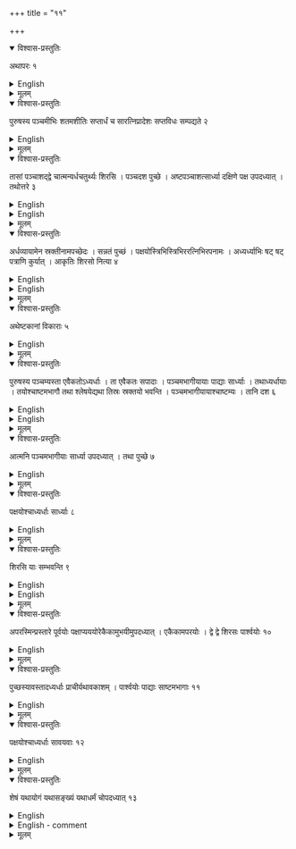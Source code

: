 +++
title = "११"

+++


<details open><summary>विश्वास-प्रस्तुतिः</summary>

अथापरः १
</details>

<details><summary>English</summary>

Now another type (of falcon-shaped fire-altar with curved wings and extended tail).
</details>

<details><summary>मूलम्</summary>

अथापरः १
</details>


<details open><summary>विश्वास-प्रस्तुतिः</summary>

पुरुषस्य पञ्चमीभिः शतमशीतिः सप्तार्धं च सारत्निप्रादेशः सप्तविधः सम्पद्यते २
</details>

<details><summary>English</summary>

(In this case) the seven-fold (fire-altar) with (two) aratnis and (one) prādeśa is accomplished with \\(187\frac{1}{2}\\) (square bricks) of side equal to one-fifth of a puruşa (pañcamī).
</details>

<details><summary>मूलम्</summary>

पुरुषस्य पञ्चमीभिः शतमशीतिः सप्तार्धं च सारत्निप्रादेशः सप्तविधः सम्पद्यते २
</details>


<details open><summary>विश्वास-प्रस्तुतिः</summary>

तासां पञ्चाशद्द्वे चात्मन्यर्धचतुर्थ्यः शिरसि । पञ्चदश पुच्छे । अष्टपञ्चाशत्सार्ध्या दक्षिणे पक्ष उपदध्यात् । तथोत्तरे ३
</details>

<details><summary>English</summary>

The body can accommodate 52 of such (pañcamī bricks), the head \\(3\frac{1}{2}\\) , the tail 15, southern wing \\(58\frac{1}{2}\\) and the northern wing the same (number of bricks as the southern).
</details>

<details><summary>English</summary>

CONSTRUCTION OF A FIRE-ALTAR IN THE FORM OF A FALCON WITH CURVED WINGS AND EXTENDED TAIL-SECOND TYPE  

11.2-11.3. Measurement of the different parts. We have noticed the use of a new unit of square measure, the caturthi, 30 × 30 sq. aṅgulas in the case of the Śyenacit of the first type. Now another unit, the pañcami, 24 × 24 sq. aṅgulas or 1 sq. aratni (a square of side one-fifth of a purusa) is introduced. Clearly, 7 sq. pu. is equivalent \\(\\frac{15\times 120\times 120}{2\times 24\times 24}\\) or \\(187\frac{1}{2}\\) pañcamis, as stated in the rule 11.2. These units are distributed in the various parts of the fire-altar as follows:  

| The Head      | \\(3\frac{1}{2}\\)   | pañcamīs or sq. |  aratni |  
| The body      | 52                   | "               | "       |  
| The two wings | 117                  | "               | "       |  
| The tail      | 15                   | "               | "       |  
|---------------|----------------------|-----------------|---------|  
| Total         | \\(187\frac{1}{2}\\) | "               | "       |  



These given areas must be satisfied in constructing the figures of the various parts as we shall see in the following sūtras.
</details>

<details><summary>मूलम्</summary>

तासां पञ्चाशद्द्वे चात्मन्यर्धचतुर्थ्यः शिरसि । पञ्चदश पुच्छे । अष्टपञ्चाशत्सार्ध्या दक्षिणे पक्ष उपदध्यात् । तथोत्तरे ३
</details>


<details open><summary>विश्वास-प्रस्तुतिः</summary>

अर्धव्यायामेन स्रक्तीनामपच्छेदः । सन्नतं पुच्छं । पक्षयोस्त्रिभिस्त्रिभिररत्निभिरपनामः । अध्यर्ध्याभिः षट् षट् पत्राणि कुर्यात् । आकृतिः शिरसो नित्या ४
</details>

<details><summary>English</summary>

The corners (of the rectangular body) are cut off with vyāyāma (48 añgulas); the tail is inclined; the bending of the two wings is done with 3 aratnis (72 aṅgulas) each; the six plumages (at each end of the wings) are to be made with the half of bricks longer on one side by half (that is, half of adhyardhā-pañcami); the form of the head remains unchanged (that is, the same as that of the falcon-shaped fire-altar described before).
</details>

<details><summary>English</summary>

11.4. Construction of different parts of the falcon. Unlike the falcon of the first type detailed measurements of the various rectangles involved have not been given. However, with the indications given in the rule and the areas in the previous rules, the various parts can be constructed without difficulty.  
The body is made out of a rectangle ABCD (Fig. 41(a) ), of which AD=144 aṅgulas or 6 aratnis, AB = 240 aṅgulas or 10 aratnis and the area 60 sq. aratnis. By the cutting of the corners at distances of 2 aratnis (48 aṅgulas), 8 sq. aratnis are removed so that EFGHIJKL measures exactly 52 sq. aratnis.  
The head is constructed out of a rectangle 48 × 54 sq. aṅg. (AE=AG=ED=Df=24 aṅgulas) such that EFCBG measures 3 sq. aratnis.  

The tail is done in the same way as before. Here AD equals 8 aratnis (192 aṅgulas), AB 3 aratnis (72 añgulas) and the area 24 sq. aratnis (Fig. 41 (c) ). AB, AE, FD, DC being equal to 3 aratnis, 9 sq. aratnis are removed, leaving the area of the tail EBCF as 15 sq. aratnis.   
For the wing, the rectangle to be taken should have its side AD as 9 aratnis 216 aṅgulas) and AB 6 aratnis (144 aṅg.); the area is 54 sq. aratnis. The bending (nirṇāma) is made as before, the distance EP being 3 aratnis (72 aṅgulas). For the plumages, 6 rectangles \\(DGK_{1}L_{1}, L{1}K{1}K_{2} L_{2}\\) etc. are fitted at the end of the tail, diagonally intersected and outer halves rejected. Now, each such rectangle is adhyardhā-pañcami, that is, 36 × 24 sq. aṅgulas or \\(1\frac{1}{2}\\) sq. aratni; the area of 6 of them is 9 sq. aratnis and that of the 6 plumages (patra) after rejection of half is \\(4\frac{1}{2}\\) sq. aratnis. The total area of each wing is, therefore, \\(58\frac{1}{2}\\) sq. aratnis and that of two wings 117 sq. aratnis.   


![](../images/fig41.png)  


Fig. 41. Different parts of the falcon with curved wings and extended tail :  
(a) body, (b) head, (c) tail, and (d) wing with plumages-second type.
</details>

<details><summary>मूलम्</summary>

अर्धव्यायामेन स्रक्तीनामपच्छेदः । सन्नतं पुच्छं । पक्षयोस्त्रिभिस्त्रिभिररत्निभिरपनामः । अध्यर्ध्याभिः षट् षट् पत्राणि कुर्यात् । आकृतिः शिरसो नित्या ४
</details>


<details open><summary>विश्वास-प्रस्तुतिः</summary>

अथेष्टकानां विकाराः ५
</details>

<details><summary>English</summary>

The different types of bricks (required for this fire-altar) are as follows.
</details>

<details><summary>मूलम्</summary>

अथेष्टकानां विकाराः ५
</details>


<details open><summary>विश्वास-प्रस्तुतिः</summary>

पुरुषस्य पञ्चम्यस्ता एवैकतोऽध्यर्धाः । ता एवैकतः सपादाः । पञ्चमभागीयायाः पाद्याः सार्ध्याः । तथाध्यर्धायाः । तयोश्चाष्टमभागौ तथा श्लेषयेद्यथा तिस्रः स्रक्तयो भवन्ति । पञ्चमभागीयायाश्चाष्टम्यः । तानि दश ६
</details>

<details><summary>English</summary>

Bricks of side equal to one-fifth of a puruşa (pañcami, 24 aṅg, × 24 aṅg.); bricks of which one side is longer by half (adhyardhā) (36 aṅg. × 24 añg.); bricks of which one side is longer by a quarter (sapādā, 30 aṅg. × 24 añg.); bricks which are quarter in size of those with side equal to one-fifth (of a purușa) (pañcami-pādyā); bricks which are half in size (of the above, e.g., pañcamî- ardhyā); likewise, of bricks with side longer by half (that is, half and two types of quarter bricks made out of adhyardhās); triangular bricks made by joining two eighth parts, one from each of them (the eighth part of a pañcami to be joined with the eighth part of an adhyardhā, called ubhayi); and bricks of which one eighth the size of those with side equal to one-fifth (of a purușa). These are the ten (different types).
</details>

<details><summary>English</summary>

11.5-11.6. Type of bricks. The following ten types of bricks have been prescribed for covering the fire-altar (Fig. 42) :—
B_{1}  -square brick of side 1/5 pu, pañcami:   24 × 24 sq. aṅg.   

B_{2} -rectangular brick longer than pañcami
by half, adhyardhā-pañcami: 24 × 36 sq. aṅg.  

B_{3} -rectangular brick longer than pañcami
by a quarter, pañcami-sapādā: 24 × 30 sq. aṅg.  
B_{4} -triangular brick, half of one-fifth,
pañcami-ardhā:  24, 24, 24 √2 aṅg.   
B_{5} -triangular brick, quarter of one-
fifth, pañcami-pādyā: 24, 12 √2, 12 √2 añg.  
B_{6} -triangular brick, half of adhyardhā,
adhyardhārdhā:  36, 24, 12 √13 aṅg.  
B_{7} -triangular brick, quarter of adhyardha, with longer base, BC = 36 aṅg., also called dirghapādyā.   

B_{8} -triangular brick, quarter of adhyardha, with a short base, BC = 24 aṅg., also called sūlapādyā (pointed like a spear).  

B_{9} -triangular brick obtained by joining one one-eighth of a pañcami brick ABD with one one-eighth of an adhyardhā brick_ADC along the common side AD (= 12 aṅg); also called ubhayi.

B_{10} -triangular brick, one-eighth of a pañcami, 12, 12, 12 √2 aṅg.  

![](../images/fig42.png)  

Fig. 42. Brick types.
</details>

<details><summary>मूलम्</summary>

पुरुषस्य पञ्चम्यस्ता एवैकतोऽध्यर्धाः । ता एवैकतः सपादाः । पञ्चमभागीयायाः पाद्याः सार्ध्याः । तथाध्यर्धायाः । तयोश्चाष्टमभागौ तथा श्लेषयेद्यथा तिस्रः स्रक्तयो भवन्ति । पञ्चमभागीयायाश्चाष्टम्यः । तानि दश ६
</details>


<details open><summary>विश्वास-प्रस्तुतिः</summary>

आत्मनि पञ्चमभागीयाः सार्ध्या उपदध्यात् । तथा पुच्छे ७
</details>

<details><summary>English</summary>

The pañcami bricks and their halves are to be placed in the body and the same in the tail.
</details>

<details><summary>मूलम्</summary>

आत्मनि पञ्चमभागीयाः सार्ध्या उपदध्यात् । तथा पुच्छे ७
</details>


<details open><summary>विश्वास-प्रस्तुतिः</summary>

पक्षयोश्चाध्यर्धाः सार्ध्याः ८
</details>

<details><summary>English</summary>

The adhyardhā bricks and their halves (are to be placed) in the two wings.
</details>

<details><summary>मूलम्</summary>

पक्षयोश्चाध्यर्धाः सार्ध्याः ८
</details>


<details open><summary>विश्वास-प्रस्तुतिः</summary>

शिरसि याः सम्भवन्ति ९
</details>

<details><summary>English</summary>

In the head (are to be placed) such bricks as are possible (as can be accommodated).
</details>

<details><summary>English</summary>

11.7-11.9. Placement of bricks in the first layer. The arrangement of bricks is illustrated in Fig. 43. As the sūtras have not given details further than some general directions, D's commentary has been followed to explain the disposition of 200 bricks.  
The fire-altar from the western end of the tail, through the body, upto the eastern tip of the head, excluding the wings, is divided into 15 rows south-north. Beginning with the western end as the first layer, the number and types of bricks are as follows :-   

|--------------------------------------------------------------|---------------|-------|---------|
| 1st row, in the tail  —                                      | B1—6; B4—2 ;  | total | — 8     |
| 2nd row, "                                                   | —B1—4; B4—2;  | "     | — 6     |
| 3rd row, "                                                   | —B4—6;        | "     | —6      |
| 4th row, in the body            —\\(B_{4}—2; total —6\\)     | B4—2;         | "     | —6      |
| 5th row  "             —\\(B_{1}—4; B_{4}—2; total —6\\)     | B1—4; B4—2;   | "     | —6      |
| 6th-11th row  "      —\\(B_{1}— 6 \times 6; total —36\\)     | B1— 6 x  6;   | "     | —36     |
| 12th row   (like 5th)  "                                     | —B1—6; B4—2;  | "     | —6      |
| 13th row <br>(like 4th)   "                                  | B4—6;         | "     | —6      |
| 14th row, in the head           —\\(B_{3}—2; total —2\\)     | B3—2;         | "     | —2      |
| 15th row,   "                                                | B4—2;         | "     | —2      |
                                                                                       |---------|
|                                                              |               |       | 84      |



In each wing, there are six rows, west-east plus the 7th row of plumages, of which brick placements in the southern wing are as follows:-  


|-------------------------------------------------------------|--------------------|-------|-----|
| 1st row (immediately after the body)                        | B2—5; B6—2;        | total | — 7 |
| 2nd row     "                                               | B2—5; B6—2;        | "     | — 7 |
| 3rd row     "                                               | B6—12;             | "     | —12 |
| 4th row     "                                               | B_{6}—12; " —12\\  | "     | —12 |
| 5th row     "                                               | B_{2}—5; B_{6}—2;  | "     | —7  |
| 6th row     "                                               | B_{2}—5; B_{6}—2;  | "     | —7  |
| 7th row of plumages (patra)                                 | B6—6;              | "     | —6  |
|                                                             |                    |       | 58  |
| In the northern wing, the arrangement is same, but reverse  |                    | "     | —58 |
|                                                             |                    | Total | 116 |



![](../images/fig43.png)  

Fig. 43. Arrangement of bricks in the syenacit-second type, first layer.  

The number and types of bricks used in the different parts of the altar are shown in Table 7, in agreement with D's enumeration : ātmani ṣaṣṭiriṣṭakāḥ | vimśatiḥ pucche | catasraḥ śirasi pakṣayoḥ ṣoḍaśaśatam | asminprastare catuḥpañcāśat-pañcamyaḥ | aṣṭāvimsa- tirardhāḥ | dve sapāde | catvāriṛśadadhyardhāḥ | ṣşaṭsaptatiradhyardhārdhyāḥ |

TABLE 7. Number and types of bricks used in different parts of the fire-altar-first layer

| Parts of the citi | Bricks types  , B1 | B2 | B3 | B4 | B6 | Total |
|-------------------|--------------------|----|----|----|----|-------|
| Head              |                    |    | 2  | 2  |    | 4     |
| Body              | 44                 |    |    | 16 |    | 60    |
| Wings             |                    | 40 |    |    | 76 | 116   |
| Tail              | 10                 |    |    | 10 |    | 20    |
| Total             | 50                 | 40 | 2  | 28 | 76 | 200   |



</details>

<details><summary>मूलम्</summary>

शिरसि याः सम्भवन्ति ९
</details>


<details open><summary>विश्वास-प्रस्तुतिः</summary>

अपरस्मिन्प्रस्तारे पूर्वयोः पक्षाप्यययोरेकैकामुभयीमुपदध्यात् । एकैकामपरयोः । द्वे द्वे शिरसः पार्श्वयोः १०
</details>

<details><summary>English</summary>

In the other layer, 1 ubhay brick (formed by combining the eighth part of a pañcami with the eighth part of an adhyardhā) is to be placed at the eastern end of the (line of) junction of each wing (with the body); 1 ubhayi brick each at the western end (of the same line of junction); and 2 ubhayī bricks are to be placed on each side of the head.
</details>

<details><summary>मूलम्</summary>

अपरस्मिन्प्रस्तारे पूर्वयोः पक्षाप्यययोरेकैकामुभयीमुपदध्यात् । एकैकामपरयोः । द्वे द्वे शिरसः पार्श्वयोः १०
</details>


<details open><summary>विश्वास-प्रस्तुतिः</summary>

पुच्छस्यावस्तादध्यर्धाः प्राचीर्यथावकाशम् । पार्श्वयोः पाद्याः साष्टमभागाः ११
</details>

<details><summary>English</summary>

At the western end of the tail, adhyardhā bricks (with the longer side) turned towards east, and at the two sides (western corners), bricks of size one-fourth and one-eighth (of a pañcamī) (are to be placed).
</details>

<details><summary>मूलम्</summary>

पुच्छस्यावस्तादध्यर्धाः प्राचीर्यथावकाशम् । पार्श्वयोः पाद्याः साष्टमभागाः ११
</details>


<details open><summary>विश्वास-प्रस्तुतिः</summary>

पक्षयोश्चाध्यर्धाः सावयवाः १२
</details>

<details><summary>English</summary>

Adhyardhā bricks and parts thereof (are to be placed) in the two wings.
</details>

<details><summary>मूलम्</summary>

पक्षयोश्चाध्यर्धाः सावयवाः १२
</details>


<details open><summary>विश्वास-प्रस्तुतिः</summary>

शेषं यथायोगं यथासङ्ख्यं यथाधर्मं चोपदध्यात् १३
</details>

<details><summary>English</summary>

The remaining space (of the fire-altar) is to be filled with bricks such that these fit, the required number (of 200 bricks in the layer) is attained and the properties (of the fire-altar) are satisfied.
</details>

<details><summary>English - comment</summary>

11.10-11.13. Placement of bricks in the second layer. By placing B9 bricks (ubhayi) at the eastern and the western end of the junction line between the wing and the body such that 12 aṅg. of the base lies in the body and 18 aṅg. in the wing, the sūtrakāra avoids the overlapping of edges of bricks in the two layers (Fig. 44). This is also the purpose of placing B9s on each side of the head and B2s at the end of the tail flanked at the western corners by Bыs and B10s. For the complete arrangement of bricks, we again follow the commentator who this time divides the tail, the body and the head in 12 rows beginning with the 1st row at the western end of the tail and ending with the the 12th row at the head. In this division the wing with part of the junction lying in the body is separately treated as before.  

![](../images/fig44.png)  

Fig. 44. Arrangement of bricks in the śyenacit-second type, second layer.  


| 1st row, in the tail (western)                       | -B2-5; B1-2; B-4; B10-2; | total | 13 |
|------------------------------------------------------|--------------------------|-------|----|
| 2nd row     "  (middle)                              | —B1—3; B4—2;             | "     | 5  |
| 3rd row     "   (junction)  with body, sandhiriṭyā)  | —B1—1; B4—2; B5—2;       | "     | 5  |
| 4th row, in the body                                 | —B1—3; B4—2              | "     | 5  |
| 5th row     "                                        | —B3—5;                   | "     | 5  |
| 6th row     "                                        | —B2—5;                   | "     | 5  |
| 7th row     "   (middle)                             | —B2—6; B6—4; B7—2; B8—2; | "     | 10 |
| 8th row     "                                        | —B2—5;                   | "     | 5  |
| 9th row    "                                         | —B3—5;                   | "     | 5  |
| 10th row   "                                         | —B1—3; B4—2              | "     | 5  |
| 11th row, junction with the head, siropyaya),        | —B1—1; B4—2;             | "     | 3  |
| 12th row, in the head                                | —B3—1; B5—1; B9—4;       | "     | 6  |
|                                                      |                          |       | 72 |



In each wing there are six rows, west-east, beginning at the junction layer plus the seventh row of plumages.  


| 1st row of the southern wing in <br>the junction (12 aṅg. within body <br>and 18 aṅg. in the the wing)  | -B2-5; B1-2; B-4; B10-2;      | total | 10  |
|---------------------------------------------------------------------------------------------------------|-------------------------------|-------|-----|
| 2nd row                                                                                                 | -B2-5; B6-2;                  | "     | 7   |
| 3rd row                                                                                                 | -B2-5; B6-2;                  | "     | 7   |
| 4th row (at the bending, nirṇāma)                                                                       | -B2-5 ; B6 - 1;  B7—1; B8-1;  | "     | 8   |
| 5th row                                                                                                 | -B2-5; B6 — 2 ;               | "     | 7   |
| 6th row                                                                                                 | —B2-5; B6 — 2;                | "     | 7   |
| 7th row of plumages (patrarityā)                                                                        | -B-6; B7 — 12;                | "     | 18  |
|                                                                                                         |                               |       | 64  |
| In the northern wing, the arrangement is the same, but reverse                                          |                               | "     | 64  |
|                                                                                                         |                               | Total | 128 |




The number and types of bricks used are shown in Table 8.  
TABLE 8. Arrangement of bricks in different parts of the fire-altar-second layer.  




|                                                                         | Brick type  |    |    |    |    |    |    |    |    |     |       |
|-------------------------------------------------------------------------|-------------|----|----|----|----|----|----|----|----|-----|-------|
| Parts of the citi                                                       | B1          | B2 | B3 | B4 | B5 | B6 | B7 | B8 | B9 | B10 | TOTAL |
| Head (including portion of body at junction, 12, 11)                    | 1           |    | 1  | 2  | 1  |    |    |    | 4  |     | 9     |
| Body (excluding portions at junctions with head, tail and wings, 4-10)  | 6           | 12 | 10 | 4  |    | 4  | 2  | 2  |    |     | 40    |
| Wings (including junction with body and patras)                         |             | 50 | 10 |    | 4  | 30 | 26 | 4  | 4  |     | 128   |
| Tail (including junction with body, 1-3)                                | 4           | 5  |    | 6  | 6  |    |    |    |    | 2   | 23    |
| TOTAL                                                                   | 11          | 67 | 21 | 12 | 11 | 34 | 28 | 6  | 8  | 2   | 200   |



In his commentary, D. states 9 bricks in the head, 62 in the body, 21 in the tail and 108 in the wings; that is, he includes in the body 20 bricks at the two junctions of the wings with the body and 2 Bs at the junction of the tail with the body. In the number of brick types, there is no discrepancy: asminprastāre ekādaśa pañcamyaḥ | dvādaśa tadardhyāḥ | ekādaśa taṭṭādyāḥ | dve aṣṭamyau | ekavimśatiḥ | ubhayyo'ṣṭau | sapta- ṣaṣṭiradhyardhāḥ | catustriṛśadardhyāḥ | aṣṭāvimśatidirghapādyāḥ | ṣaṭ śūlapādyāḥ |. 
</details>

<details><summary>मूलम्</summary>

शेषं यथायोगं यथासङ्ख्यं यथाधर्मं चोपदध्यात् १३
</details>
